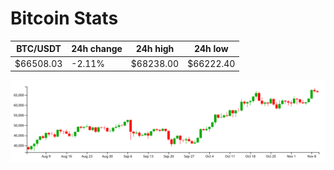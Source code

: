 # Bitcoin Stats

BTC/USDT|24h change|24h high|24h low|
|---|---|---|---|
|$66508.03|-2.11%|$68238.00|$66222.40|

<img src="./chart.svg">
